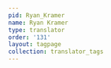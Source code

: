 ```yaml
---
pid: Ryan_Kramer
name: Ryan Kramer
type: translator
order: '131'
layout: tagpage
collection: translator_tags
---
```

